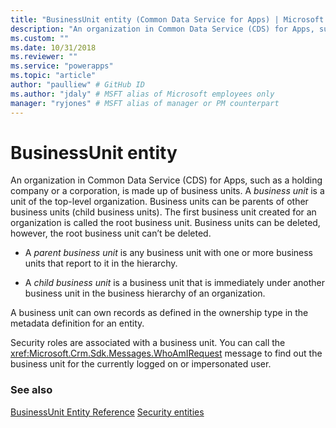 ```yaml
---
title: "BusinessUnit entity (Common Data Service for Apps) | Microsoft Docs" # Intent and product brand in a unique string of 43-59 chars including spaces
description: "An organization in Common Data Service (CDS) for Apps, such as a holding company or a corporation, is made up of business units." # 115-145 characters including spaces. This abstract displays in the search result.
ms.custom: ""
ms.date: 10/31/2018
ms.reviewer: ""
ms.service: "powerapps"
ms.topic: "article"
author: "paulliew" # GitHub ID
ms.author: "jdaly" # MSFT alias of Microsoft employees only
manager: "ryjones" # MSFT alias of manager or PM counterpart
---
```

# BusinessUnit entity

An organization in Common Data Service (CDS) for Apps, such as a holding company or a corporation, is made up of business units. A *business unit* is a unit of the top-level organization. Business units can be parents of other business units (child business units). The first business unit created for an organization is called the root business unit. Business units can be deleted, however, the root business unit can’t be deleted.  
  
- A *parent business unit* is any business unit with one or more business units that report to it in the hierarchy.  
  
- A *child business unit* is a business unit that is immediately under another business unit in the business hierarchy of an organization.  
  
 A business unit can own records as defined in the ownership type in the metadata definition for an entity. 
  
 Security roles are associated with a business unit. You can call the <xref:Microsoft.Crm.Sdk.Messages.WhoAmIRequest> message to find out the business unit for the currently logged on or impersonated user.

### See also

[BusinessUnit Entity Reference](reference/entities/businessunit.md)
[Security entities](security-model.md)